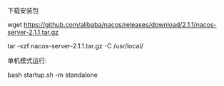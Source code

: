 下载安装包

wget https://github.com/alibaba/nacos/releases/download/2.1.1/nacos-server-2.1.1.tar.gz

tar -xzf nacos-server-2.1.1.tar.gz -C /usr/local/

单机模式运行:

bash startup.sh -m standalone